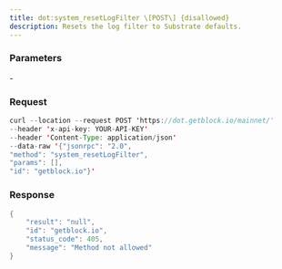 ```yaml
---
title: dot:system_resetLogFilter \[POST\] {disallowed}
description: Resets the log filter to Substrate defaults.
---
```


### Parameters


\-

### Request

``` java
curl --location --request POST 'https://dot.getblock.io/mainnet/' 
--header 'x-api-key: YOUR-API-KEY' 
--header 'Content-Type: application/json' 
--data-raw '{"jsonrpc": "2.0",
"method": "system_resetLogFilter",
"params": [],
"id": "getblock.io"}'
```

###  Response

``` java
{
    "result": "null",
    "id": "getblock.io",
    "status_code": 405,
    "message": "Method not allowed"
}
```

